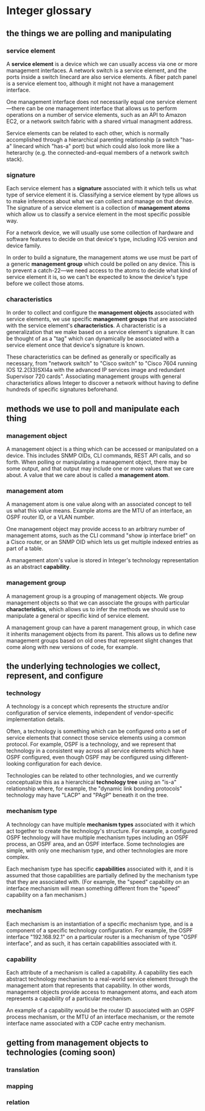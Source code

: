 Integer glossary
================

the things we are polling and manipulating 
------------------------------------------

### service element 

A **service element** is a device which we can usually access via one or more
management interfaces. A network switch is a service element, and the ports
inside a switch linecard are also service elements. A fiber patch panel is a
service element too, although it might not have a management interface. 

One management interface does not necessarily equal one service
element&mdash;there can be one management interface that allows us to perform
operations on a number of service elements, such as an API to Amazon EC2, or a
network switch fabric with a shared virtual managment address. 

Service elements can be related to each other, which is normally accomplished
through a hierarchical parenting relationship (a switch "has-a" linecard which
"has-a" port) but which could also look more like a heterarchy (e.g. the
connected-and-equal members of a network switch stack).

### signature

Each service element has a **signature** associated with it which tells us what
type of service element it is. Classifying a service element by type allows us
to make inferences about what we can collect and manage on that device. The
signature of a service element is a collection of **management atoms** which
allow us to classify a service element in the most specific possible way.

For a network device, we will usually use some collection of hardware and
software features to decide on that device's type, including IOS version and
device family. 

In order to build a signature, the management atoms we use must be part of a
generic **management group** which could be polled on any device. This is to
prevent a catch-22&mdash;we need access to the atoms to decide what kind of
service element it is, so we can't be expected to know the device's type before
we collect those atoms.

### characteristics

In order to collect and configure the **management objects** associated with
service elements, we use specific **management groups** that are associated
with the service element's **characteristics**. A characteristic is a
generalization that we make based on a service element's signature. It can be
thought of as a "tag" which can dynamically be associated with a service
element once that device's signature is known.

These characteristics can be defined as generally or specifically as necessary,
from "network switch" to "Cisco switch" to "Cisco 7604 running IOS
12.2(33)SXI4a with the advanced IP services image and redundant Supervisor 720
cards". Associating management groups with general characteristics allows
Integer to discover a network without having to define hundreds of specific
signatures beforehand.


methods we use to poll and manipulate each thing
------------------------------------------------

### management object

A management object is a thing which can be accessed or manipulated on a
device. This includes SNMP OIDs, CLI commands, REST API calls, and so forth.
When polling or manipulating a management object, there may be some output, and
that output may include one or more values that we care about.  A value that we
care about is called a **management atom**. 

### management atom 

A management atom is one value along with an associated concept to tell us what
this value means. Example atoms are the MTU of an interface, an OSPF router ID,
or a VLAN number. 

One management object may provide access to an arbitrary number of management
atoms, such as the CLI command "show ip interface brief" on a Cisco router, or
an SNMP OID which lets us get multiple indexed entries as part of a table.

A management atom's value is stored in Integer's technology representation as
an abstract **capability**.

### management group

A management group is a grouping of management objects.  We group management
objects so that we can associate the groups with particular
**characteristics**, which allows us to infer the methods we should use to
manipulate a general or specific kind of service element. 

A management group can have a parent management group, in which case it
inherits management objects from its parent. This allows us to define new
management groups based on old ones that represent slight changes that come
along with new versions of code, for example.


the underlying technologies we collect, represent, and configure
----------------------------------------------------------------

### technology

A technology is a concept which represents the structure and/or configuration
of service elements, independent of vendor-specific implementation details. 

Often, a technology is something which can be configured onto a set of service
elements that connect those service elements using a common protocol. For
example, OSPF is a technology, and we represent that technology in a consistent
way across all service elements which have OSPF configured, even though OSPF
may be configured using different-looking configuration for each device. 

Technologies can be related to other technologies, and we currently
conceptualize this as a hierarchical **technology tree** using an "is-a"
relationship where, for example, the "dynamic link bonding protocols"
technology may have "LACP" and "PAgP" beneath it on the tree. 

### mechanism type

A technology can have multiple **mechanism types** associated with it which act
together to create the technology's structure. For example, a configured OSPF
technology will have multiple mechanism types including an OSPF process, an
OSPF area, and an OSPF interface. Some technologies are simple, with only one
mechanism type, and other technologies are more complex. 

Each mechanism type has specific **capabilities** associated with it, and it is
assumed that those capabilities are partially defined by the mechanism type
that they are associated with. (For example, the "speed" capability on an
interface mechanism will mean something different from the "speed" capability
on a fan mechanism.)

### mechanism

Each mechanism is an instantiation of a specific mechanism type, and is a
component of a specific technology configuration. For example, the OSPF
interface "192.168.92.1" on a particular router is a mechanism of type "OSPF
interface", and as such, it has certain capabilities associated with it. 

### capability 

Each attribute of a mechanism is called a capability. A capability ties each
abstract technology mechanism to a real-world service element through the
management atom that represents that capability. In other words, management
objects provide access to management atoms, and each atom represents a
capability of a particular mechanism. 

An example of a capability would be the router ID associated with an OSPF
process mechanism, or the MTU of an interface mechanism, or the remote
interface name associated with a CDP cache entry mechanism.


getting from management objects to technologies (coming soon)
----------------------------------------------------------------

### translation

### mapping

### relation



